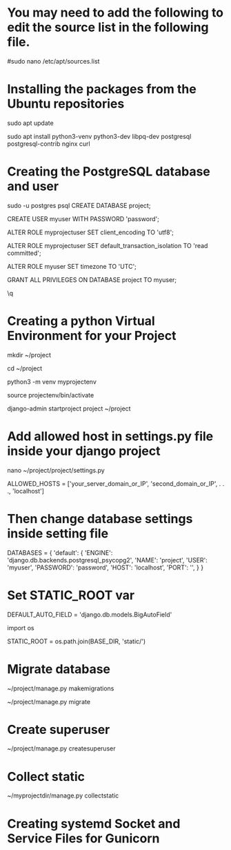 # You may need to add the following to edit the source list in the following file.
#sudo nano /etc/apt/sources.list

# Installing the packages from the Ubuntu repositories
sudo apt update

sudo apt install python3-venv python3-dev libpq-dev postgresql postgresql-contrib nginx curl

# Creating the PostgreSQL database and user
sudo -u postgres psql
CREATE DATABASE project;

CREATE USER myuser WITH PASSWORD 'password';

ALTER ROLE myprojectuser SET client_encoding TO 'utf8';

ALTER ROLE myprojectuser SET default_transaction_isolation TO 'read committed';

ALTER ROLE myuser SET timezone TO 'UTC';

GRANT ALL PRIVILEGES ON DATABASE project TO myuser;

\q

# Creating a python Virtual Environment for your Project
mkdir ~/project

cd ~/project

python3 -m venv myprojectenv

source projectenv/bin/activate

django-admin startproject project ~/project

# Add allowed host in settings.py file inside your django project
nano ~/project/project/settings.py

ALLOWED_HOSTS = ['your_server_domain_or_IP', 'second_domain_or_IP', . . ., 'localhost']

# Then change database settings inside setting file

DATABASES = {
    'default': {
        'ENGINE': 'django.db.backends.postgresql_psycopg2',
        'NAME': 'project',
        'USER': 'myuser',
        'PASSWORD': 'password',
        'HOST': 'localhost',
        'PORT': '',
    }
}

# Set STATIC_ROOT var

DEFAULT_AUTO_FIELD = 'django.db.models.BigAutoField'

import os

STATIC_ROOT = os.path.join(BASE_DIR, 'static/')


# Migrate database

~/project/manage.py makemigrations

~/project/manage.py migrate


# Create superuser

~/project/manage.py createsuperuser

# Collect static

~/myprojectdir/manage.py collectstatic


# Creating systemd Socket and Service Files for Gunicorn




